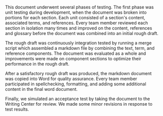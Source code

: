 This document underwent several phases of testing. The first phase was unit testing during development, when the document was broken into portions for each section. Each unit consisted of a section's content, associated terms, and references. Every team member reviewed each section in isolation many times and improved on the content, references and glossary before the document was combined into an initial rough draft. 

The rough draft was continuously integration tested by running a merge script which assembled a markdown file by combining the text, term, and reference components. The document was evaluated as a whole and improvements were made on component sections to optimize their performance in the rough draft. 

After a satisfactory rough draft was produced, the markdown document was copied into Word for quality assurance. Every team member participated in spellchecking, formatting, and adding some additional content in the final word document. 

Finally, we simulated an acceptance test by taking the document to the Writing Center for review. We made some minor revisions in response to test results. 

